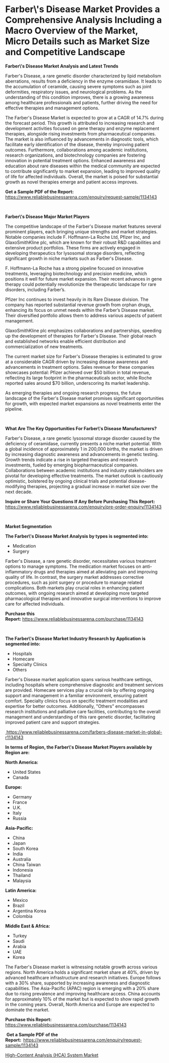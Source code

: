 <p><h1>Farber\'s Disease Market Provides a Comprehensive Analysis Including a Macro Overview of the Market, Micro Details such as Market Size and Competitive Landscape</h1></p><p><strong>Farber\'s Disease Market Analysis and Latest Trends</strong></p>
<p><p>Farber's Disease, a rare genetic disorder characterized by lipid metabolism aberrations, results from a deficiency in the enzyme ceramidase. It leads to the accumulation of ceramide, causing severe symptoms such as joint deformities, respiratory issues, and neurological problems. As the understanding of this condition improves, there is a growing awareness among healthcare professionals and patients, further driving the need for effective therapies and management options.</p><p>The Farber's Disease Market is expected to grow at a CAGR of 14.7% during the forecast period. This growth is attributed to increasing research and development activities focused on gene therapy and enzyme replacement therapies, alongside rising investments from pharmaceutical companies. The market is also influenced by advancements in diagnostic tools, which facilitate early identification of the disease, thereby improving patient outcomes. Furthermore, collaborations among academic institutions, research organizations, and biotechnology companies are fostering innovation in potential treatment options. Enhanced awareness and education about rare diseases within the medical community are expected to contribute significantly to market expansion, leading to improved quality of life for affected individuals. Overall, the market is poised for substantial growth as novel therapies emerge and patient access improves.</p></p>
<p><strong>Get a Sample PDF of the Report:&nbsp;</strong> <a href="https://www.reliablebusinessarena.com/enquiry/request-sample/1134143?utm_campaign=1420&utm_medium=2&utm_source=Github&utm_content=ia&utm_term=27122024&utm_id=farbers-disease">https://www.reliablebusinessarena.com/enquiry/request-sample/1134143</a></p>
<p>&nbsp;</p>
<p><strong>Farber\'s Disease Major Market Players</strong></p>
<p><p>The competitive landscape of the Farber's Disease market features several prominent players, each bringing unique strengths and market strategies. Notable companies include F. Hoffmann-La Roche Ltd, Pfizer Inc, and GlaxoSmithKline plc, which are known for their robust R&D capabilities and extensive product portfolios. These firms are actively engaged in developing therapeutics for lysosomal storage disorders, reflecting significant growth in niche markets such as Farber's Disease.</p><p>F. Hoffmann-La Roche has a strong pipeline focused on innovative treatments, leveraging biotechnology and precision medicine, which positions it well for future market expansion. Their recent advances in gene therapy could potentially revolutionize the therapeutic landscape for rare disorders, including Farber’s.</p><p>Pfizer Inc continues to invest heavily in its Rare Disease division. The company has reported substantial revenue growth from orphan drugs, enhancing its focus on unmet needs within the Farber’s Disease market. Their diversified portfolio allows them to address various aspects of patient management.</p><p>GlaxoSmithKline plc emphasizes collaborations and partnerships, speeding up the development of therapies for Farber's Disease. Their global reach and established networks enable efficient distribution and commercialization of new treatments.</p><p>The current market size for Farber's Disease therapies is estimated to grow at a considerable CAGR driven by increasing disease awareness and advancements in treatment options. Sales revenue for these companies showcases potential: Pfizer achieved over $50 billion in total revenue, reflecting its large footprint in the pharmaceuticals sector, while Roche reported sales around $70 billion, underscoring its market leadership.</p><p>As emerging therapies and ongoing research progress, the future landscape of the Farber's Disease market promises significant opportunities for growth, with expected market expansions as novel treatments enter the pipeline.</p></p>
<p>&nbsp;</p>
<p><strong>What Are The Key Opportunities For Farber\'s Disease Manufacturers?</strong></p>
<p><p>Farber's Disease, a rare genetic lysosomal storage disorder caused by the deficiency of ceramidase, currently presents a niche market potential. With a global incidence of approximately 1 in 200,000 births, the market is driven by increasing diagnostic awareness and advancements in genetic testing. Growth trends indicate a rise in targeted therapies and research investments, fueled by emerging biopharmaceutical companies. Collaborations between academic institutions and industry stakeholders are pivotal for developing effective treatments. The market outlook is cautiously optimistic, bolstered by ongoing clinical trials and potential disease-modifying therapies, projecting a gradual increase in market size over the next decade.</p></p>
<p><strong>Inquire or Share Your Questions If Any Before Purchasing This Report:</strong> <a href="https://www.reliablebusinessarena.com/enquiry/pre-order-enquiry/1134143?utm_campaign=1420&utm_medium=2&utm_source=Github&utm_content=ia&utm_term=27122024&utm_id=farbers-disease">https://www.reliablebusinessarena.com/enquiry/pre-order-enquiry/1134143</a></p>
<p>&nbsp;</p>
<p><strong>Market Segmentation</strong></p>
<p><strong>The Farber\'s Disease Market Analysis by types is segmented into:</strong></p>
<p><ul><li>Medication</li><li>Surgery</li></ul></p>
<p><p>Farber's Disease, a rare genetic disorder, necessitates various treatment options to manage symptoms. The medication market focuses on anti-inflammatory drugs and therapies aimed at alleviating pain and improving quality of life. In contrast, the surgery market addresses corrective procedures, such as joint surgery or procedure to manage related complications. Both markets play crucial roles in enhancing patient outcomes, with ongoing research aimed at developing more targeted pharmacological therapies and innovative surgical interventions to improve care for affected individuals.</p></p>
<p><strong>Purchase this Report:&nbsp;</strong><a href="https://www.reliablebusinessarena.com/purchase/1134143?utm_campaign=1420&utm_medium=2&utm_source=Github&utm_content=ia&utm_term=27122024&utm_id=farbers-disease">https://www.reliablebusinessarena.com/purchase/1134143</a></p>
<p>&nbsp;</p>
<p><strong>The Farber\'s Disease Market Industry Research by Application is segmented into:</strong></p>
<p><ul><li>Hospitals</li><li>Homecare</li><li>Specialty Clinics</li><li>Others</li></ul></p>
<p><p>Farber's Disease market application spans various healthcare settings, including hospitals where comprehensive diagnostic and treatment services are provided. Homecare services play a crucial role by offering ongoing support and management in a familiar environment, ensuring patient comfort. Specialty clinics focus on specific treatment modalities and expertise for better outcomes. Additionally, "Others" encompasses research institutions and palliative care facilities, contributing to the overall management and understanding of this rare genetic disorder, facilitating improved patient care and support strategies.</p></p>
<p><a href="https://www.reliablebusinessarena.com/farbers-disease-market-in-global-r1134143?utm_campaign=1420&utm_medium=2&utm_source=Github&utm_content=ia&utm_term=27122024&utm_id=farbers-disease">&nbsp;https://www.reliablebusinessarena.com/farbers-disease-market-in-global-r1134143</a></p>
<p><strong>In terms of Region, the Farber\'s Disease Market Players available by Region are:</strong></p>
<p>
    <p> <strong> North America: </strong>
        <ul>
            <li>United States</li>
            <li>Canada</li>
        </ul>
        </p> 
    <p> <strong> Europe: </strong>
        <ul>
            <li>Germany</li>
            <li>France</li>
            <li>U.K.</li>
            <li>Italy</li>
            <li>Russia</li>
        </ul>
        </p> 
    <p> <strong> Asia-Pacific: </strong>
        <ul>
            <li>China</li>
            <li>Japan</li>
            <li>South Korea</li>
            <li>India</li>
            <li>Australia</li>
            <li>China Taiwan</li>
            <li>Indonesia</li>
            <li>Thailand</li>
            <li>Malaysia</li>
        </ul>
        </p> 
    <p> <strong> Latin America: </strong>
        <ul>
            <li>Mexico</li>
            <li>Brazil</li>
            <li>Argentina Korea</li>
            <li>Colombia</li>
        </ul>
        </p> 
    <p> <strong> Middle East & Africa: </strong>
        <ul>
            <li>Turkey</li>
            <li>Saudi</li>
            <li>Arabia</li>
            <li>UAE</li>
            <li>Korea</li>
        </ul>
    </p>
    </p>
<p><p>The Farber's Disease market is witnessing notable growth across various regions. North America holds a significant market share at 40%, driven by advanced healthcare infrastructure and research initiatives. Europe follows with a 30% share, supported by increasing awareness and diagnostic capabilities. The Asia-Pacific (APAC) region is emerging with a 20% share due to rising prevalence and improving healthcare access. China accounts for approximately 10% of the market but is expected to show rapid growth in the coming years. Overall, North America and Europe are expected to dominate the market.</p></p>
<p><strong>Purchase this Report: </strong><a href="https://www.reliablebusinessarena.com/purchase/1134143?utm_campaign=1420&utm_medium=2&utm_source=Github&utm_content=ia&utm_term=27122024&utm_id=farbers-disease">https://www.reliablebusinessarena.com/purchase/1134143</a></p>
<p>&nbsp;<strong>Get a Sample PDF of the Report:&nbsp;&nbsp;</strong><a href="https://www.reliablebusinessarena.com/enquiry/request-sample/1134143?utm_campaign=1420&utm_medium=2&utm_source=Github&utm_content=ia&utm_term=27122024&utm_id=farbers-disease">https://www.reliablebusinessarena.com/enquiry/request-sample/1134143</a></p>
<p><strong></strong></p>
<p><p><a href="https://github.com/willjis/Market-Research-Report-List-1/blob/main/high-content-analysis-hca-system-market.md?utm_campaign=1420&utm_medium=2&utm_source=Github&utm_content=ia&utm_term=27122024&utm_id=farbers-disease">High-Content Analysis (HCA) System Market</a></p></p>